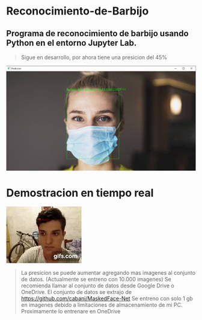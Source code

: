 # Reconocimiento-de-Barbijo
## Programa de reconocimiento de barbijo usando Python en el entorno Jupyter Lab.

> Sigue en desarrollo, por ahora tiene una presicion del 45% 

![Imagen demostrativa de presicion](https://raw.githubusercontent.com/PatricioBordon/Reconocimiento-de-Barbijo/main/Captura.png)

# Demostracion en tiempo real
![Demostracion en tiempo real](https://raw.githubusercontent.com/PatricioBordon/Reconocimiento-de-Barbijo/main/gif.gif)

>La presicion se puede aumentar agregando mas imagenes al conjunto de datos. (Actualmente se entreno con 10.000 imagenes)
>Se recomienda llamar al conjunto de datos desde Google Drive o OneDrive.
>El conjunto de datos se extrajo de https://github.com/cabani/MaskedFace-Net
>Se entreno con solo 1 gb en imagenes debido a limitaciones de almacenamiento de mi PC.
>Proximamente lo entrenare en OneDrive
